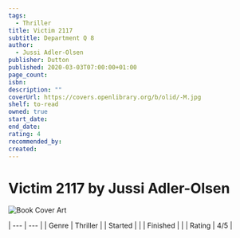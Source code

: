 ```yaml
---
tags:
  - Thriller
title: Victim 2117
subtitle: Department Q 8
author:
  - Jussi Adler-Olsen
publisher: Dutton
published: 2020-03-03T07:00:00+01:00
page_count: 
isbn: 
description: ""
coverUrl: https://covers.openlibrary.org/b/olid/-M.jpg
shelf: to-read
owned: true
start_date: 
end_date: 
rating: 4
recommended_by: 
created: 
---
```


# Victim 2117 by Jussi Adler-Olsen

![Book Cover Art](https://covers.openlibrary.org/b/olid/-M.jpg)


| --- | --- |
| Genre | Thriller |
| Started |  |
| Finished |  |
| Rating | 4/5 |

